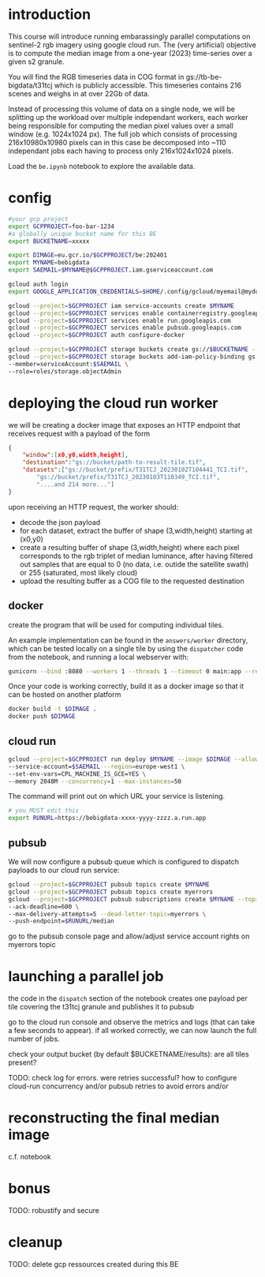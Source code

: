 # introduction
This course will introduce running embarassingly parallel computations on 
sentinel-2 rgb imagery using google cloud run. The (very artificial) objective 
is to compute the median image from a one-year (2023) time-series over a given
s2 granule.

You will find the RGB timeseries data in COG format in gs://tb-be-bigdata/t31tcj
which is publicly accessible. This timeseries contains 216 scenes and weighs in at
over 22Gb of data.

Instead of processing this volume of data on a single node, we will be splitting
up the workload over multiple independant workers, each worker being responsible
for computing the median pixel values over a small window (e.g. 1024x1024 px). The
full job which consists of processing 216x10980x10980 pixels can in this case
be decomposed into ~110 independant jobs each having to process only 216x1024x1024
pixels.

Load the `be.ipynb` notebook to explore the available data.

# config

```bash
#your gcp project
export GCPPROJECT=foo-bar-1234
#a globally unique bucket name for this BE
export BUCKETNAME=xxxxx

export DIMAGE=eu.gcr.io/$GCPPROJECT/be:202401
export MYNAME=bebigdata
export SAEMAIL=$MYNAME@$GCPPROJECT.iam.gserviceaccount.com

gcloud auth login
export GOOGLE_APPLICATION_CREDENTIALS=$HOME/.config/gcloud/myemail@mydomain.com/adc.json

gcloud --project=$GCPPROJECT iam service-accounts create $MYNAME
gcloud --project=$GCPPROJECT services enable containerregistry.googleapis.com
gcloud --project=$GCPPROJECT services enable run.googleapis.com
gcloud --project=$GCPPROJECT services enable pubsub.googleapis.com
gcloud --project=$GCPPROJECT auth configure-docker
```

```bash
gcloud --project=$GCPPROJECT storage buckets create gs://$BUCKETNAME --default-storage-class=standard --location=europe-west1
gcloud --project=$GCPPROJECT storage buckets add-iam-policy-binding gs://$BUCKETNAME \
--member=serviceAccount:$SAEMAIL \
--role=roles/storage.objectAdmin
```

# deploying the cloud run worker

we will be creating a docker image that exposes an HTTP endpoint that receives
request with a payload of the form

```json
{
    "window":[x0,y0,width,height],
    "destination":"gs://bucket/path-to-result-tile.tif",
    "datasets":["gs://bucket/prefix/T31TCJ_20230102T104441_TCI.tif",
        "gs://bucket/prefix/T31TCJ_20230103T110349_TCI.tif",
        "....and 214 more..."]
}
```
upon receiving an HTTP request, the worker should:

- decode the json payload
- for each dataset, extract the buffer of shape (3,width,height) starting at (x0,y0)
- create a resulting buffer of shape (3,width,height) where each pixel corresponds to
  the rgb triplet of median luminance, after having filtered out samples that are equal
  to 0 (no data, i.e. outide the satellite swath) or 255 (saturated, most likely cloud)
- upload the resulting buffer as a COG file to the requested destination



## docker

create the program that will be used for computing individual tiles.

An example implementation can be found in the `answers/worker` directory,
which can be tested locally on a single tile by using the `dispatcher` code
from the notebook, and running a local webserver with:

```bash
gunicorn --bind :8080 --workers 1 --threads 1 --timeout 0 main:app --reload
```

Once your code is working correctly, build it as a docker image so that it can
be hosted on another platform

```bash
docker build -t $DIMAGE .
docker push $DIMAGE
```

## cloud run


```bash
gcloud --project=$GCPPROJECT run deploy $MYNAME --image $DIMAGE --allow-unauthenticated \
--service-account=$SAEMAIL --region=europe-west1 \
--set-env-vars=CPL_MACHINE_IS_GCE=YES \
--memory 2048M --concurrency=1 --max-instances=50
```
The command will print out on which URL your service is listening.
```bash
# you MUST edit this
export RUNURL=https://bebigdata-xxxx-yyyy-zzzz.a.run.app
```

## pubsub
We will now configure a pubsub queue which is configured to dispatch payloads
to our cloud run service:

```bash
gcloud --project=$GCPPROJECT pubsub topics create $MYNAME
gcloud --project=$GCPPROJECT pubsub topics create myerrors
gcloud --project=$GCPPROJECT pubsub subscriptions create $MYNAME --topic $MYNAME \
--ack-deadline=600 \
--max-delivery-attempts=5 --dead-letter-topic=myerrors \
--push-endpoint=$RUNURL/median
```
go to the pubsub console page and allow/adjust service account rights on myerrors topic

# launching a parallel job

the code in the `dispatch` section of the notebook creates one payload per tile
covering the t31tcj granule and publishes it to pubsub


go to the cloud run console and observe the metrics and logs (that can take a few
seconds to appear). if all worked correctly, we can now launch the full number of
jobs.

check your output bucket (by default $BUCKETNAME/results): are all tiles present?

TODO: check log for errors. were retries successful? how to configure cloud-run
concurrency and/or pubsub retries to avoid errors and/or 

# reconstructing the final median image

c.f. notebook

# bonus

TODO: robustify and secure

# cleanup
TODO: delete gcp ressources created during this BE

